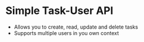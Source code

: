 # Simple Task-User API

- Allows you to create, read, update and delete tasks
- Supports multiple users in you own context
